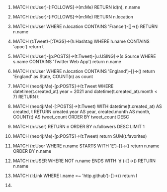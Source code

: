 1. MATCH (n:User)-[:FOLLOWS]->(m:Me) RETURN id(n), n.name

2. MATCH (n:User)-[:FOLLOWS]->(m:Me) RETURN n.location

3. MATCH (n:User WHERE n.location CONTAINS 'France')-[]->() RETURN n.name

4. MATCH (t:Tweet)-[:TAGS]->(h:Hashtag WHERE h.name CONTAINS 'apoc') return t

5. MATCH (n:User)-[p:POSTS]->(t:Tweet)-[u:USING]->(s:Source WHERE s.name CONTAINS 'Twitter Web App') return n.name

6. MATCH (n:User WHERE n.location CONTAINS 'England')-[]->() return 'England' as State, COUNT(n) as count

7. MATCH (neo4j:Me)-[p:POSTS]->(t:Tweet WHERE datetime(t.created_at).year = 2021 and datetime(t.created_at).month < 7) RETURN t

8. MATCH (neo4j:Me)-[:POSTS]->(t:Tweet)
   WITH datetime(t.created_at) AS created, t
   RETURN created.year AS year, created.month AS month, COUNT(t) AS tweet_count
   ORDER BY tweet_count DESC

9. MATCH (n:User) RETURN n ORDER BY n.followers DESC LIMIT 1

10. MATCH (neo4j:Me)-[p:POSTS]->(t:Tweet) return SUM(t.favorites)

11. MATCH (n:User WHERE n.name STARTS WITH 'E')-[]->() return n.name ORDER BY n.name

12. MATCH (n:USER WHERE NOT n.name ENDS WITH 'd')-[]->() RETURN n.name

13. MATCH (l:Link WHERE l.name =~ 'http.github')-[]->() return l

14.
